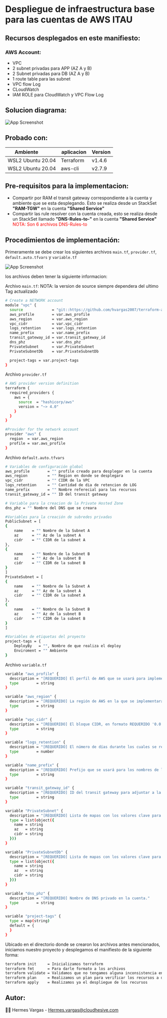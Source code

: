 # Despliegue de infraestructura base para las cuentas de AWS ITAU

## Recursos desplegados en este manifiesto:  

### AWS Account:
- VPC
- 2 subnet privadas para APP (AZ A y B)
- 2 Subnet privadas para DB  (AZ A y B)
- 1 route table para las subnet
- VPC flow Log
- CLoudWatch
- IAM ROLE para CloudWatch y VPC Flow Log

## Solucion diagrama:
![App Screenshot](diagrama/diagrama_base.png)
## Probado con: 

| Ambiente         | aplicacion | Version |
| ----------------- | ---------- | ------- |
| WSL2 Ubuntu 20.04 | Terraform  | v1.4.6  |
| WSL2 Ubuntu 20.04 | aws-cli    | v2.7.9 |

## Pre-requisitos para la implementacion:  

- Compartir por RAM el transit gateway correspondiente a la cuenta y ambiente que se esta desplegando. Esto se realiza desde un StackSet **"RAM-TGW"** en la cuenta **"Shared Service"**
- Compartir las rule resolver con la cuenta creada, esto se realiza desde un StackSet llamado **"DNS-Rules-to-"** en la cuenta **"Shared Service"** <span style="color:red">NOTA: Son 6 archivos DNS-Rules-to</span>

## Procedimientos de implementación:  

Primeramente se debe crear los siguientes archivos `main.tf`, `provider.tf`, `default.auto.tfvars` y `variable.tf`

![App Screenshot](diagrama/main.png)

los archivos deben tener la siguiente informacion:

Archivo `main.tf`:
NOTA: la version de source siempre dependera del ultimo Tag actualizado
```bash
# Create a NETWORK account
module "vpc" {
  source             = "git::https://github.com/hvargas2007/terraform-aws-networking.git?ref=v1.0.0"
  aws_profile        = var.aws_profile
  aws_region         = var.aws_region
  vpc_cidr           = var.vpc_cidr
  logs_retention     = var.logs_retention
  name_prefix        = var.name_prefix
  transit_gateway_id = var.transit_gateway_id
  dns_phz            = var.dns_phz
  PrivateSubnet      = var.PrivateSubnet
  PrivateSubnetDb    = var.PrivateSubnetDb

  project-tags = var.project-tags
}
```
Archivo `provider.tf`
```bash
# AWS provider version definition
terraform {
  required_providers {
    aws = {
      source  = "hashicorp/aws"
      version = "~> 4.0"
    }
  }
}

#Provider for the network account
provider "aws" {
  region  = var.aws_region
  profile = var.aws_profile
}
```
Archivo `default.auto.tfvars`
```bash
# Variables de configuración global
aws_profile        = "" profile creado para desplegar en la cuenta
aws_region         = "" Region en donde se desplegara
vpc_cidr           = "" CIDR de la VPC
logs_retention     = "" Cantidad de dia de retencion de LOG
name_prefix        = "" Nombre referecial para los recursos
transit_gateway_id = "" ID del transit gateway 

# Variable para la creacion de la Private Hosted Zone
dns_phz = "" Nombre del DNS que se creara

#Variables para la creación de subredes privadas    
PublicSubnet = [
{
    name    = "" Nombre de la Subnet A
    az      = "" Az de la subnet A
    cidr    = "" CIDR de la subnet A
},
{
    name    = "" Nombre de la Subnet B
    az      = "" Az de la subnet B
    cidr    = "" CIDR de la subnet B
}
]
PrivateSubnet = [
{
    name    = "" Nombre de la Subnet A
    az      = "" Az de la subnet A
    cidr    = "" CIDR de la subnet A
},
{
    name    = "" Nombre de la Subnet B
    az      = "" Az de la subnet B
    cidr    = "" CIDR de la subnet B
}
]

#Variables de etiquetas del proyecto
project-tags = {
    DeployBy   = "", Nombre de que realiza el deploy
    Enviroment = "" Ambiente
}
```

Archivo `variable.tf`
```bash
variable "aws_profile" {
  description = "[REQUERIDO] El perfil de AWS que se usará para implementar los recursos."
  type        = string
}

variable "aws_region" {
  description = "[REQUERIDO] La región de AWS en la que se implementarán los recursos."
  type        = string
}

variable "vpc_cidr" {
  description = "[REQUERIDO] El bloque CIDR, en formato REQUERIDO '0.0.0.0/0'."
  type        = string
}

variable "logs_retention" {
  description = "[REQUERIDO] El número de días durante los cuales se retendrán los eventos de registro en CloudWatch."
  type        = number
}

variable "name_prefix" {
  description = "[REQUERIDO] Prefijo que se usará para los nombres de los recursos."
  type        = string
}

variable "transit_gateway_id" {
  description = "[REQUERIDO] ID del transit gateway para adjuntar a la VPC."
  type        = string
}

variable "PrivateSubnet" {
  description = "[REQUERIDO] Lista de mapas con los valores clave para crear el CIDR mediante la función cidrsubnets, además del nombre y el número de índice para la zona de disponibilidad."
  type = list(object({
    name = string
    az   = string
    cidr = string
  }))
}

variable "PrivateSubnetDb" {
  description = "[REQUERIDO] Lista de mapas con los valores clave para crear el CIDR mediante la función cidrsubnets, además del nombre y el número de índice para la zona de disponibilidad."
  type = list(object({
    name = string
    az   = string
    cidr = string
  }))
}

variable "dns_phz" {
  description = "[REQUERIDO] Nombre de DNS privado en la cuenta."
  type        = string
}

variable "project-tags" {
  type = map(string)
  default = {
  }
}
```

Ubicado en el directorio donde se crearon los archivos antes mencionados, iniciamos nuestro proyecto y desplegamos el manifiesto de la siguiente forma:

```bash
terraform init     = Inicializamos terraform
terraform fmt      = Para darle formato a los archivos
terraform validate = Validamos que no tengamos alguna inconsistencia en los recursos
terraform plan     = Realizamos un plan para verificar los recursos a desplegar
terraform apply    = Realizamos ya el despliegue de los recursos
```
## Autor:
👩‍💻  Hermes Vargas - Hermes.vargas@cloudhesive.com